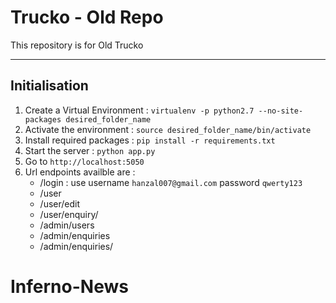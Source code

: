 Trucko - Old Repo
======


This repository is for Old Trucko

----------


Initialisation
-------------

 1. Create a Virtual Environment :
        `virtualenv -p python2.7 --no-site-packages desired_folder_name`
 2. Activate the environment :
        `source desired_folder_name/bin/activate`
 3. Install required packages :
        `pip install -r requirements.txt`
 4. Start the server :
        `python app.py`
 5. Go to `http://localhost:5050`
 6. Url endpoints availble are :
    - /login : use username `hanzal007@gmail.com` password `qwerty123`
    - /user
    - /user/edit
    - /user/enquiry/<enquiryid>
    - /admin/users
    - /admin/enquiries
    - /admin/enquiries/<enquiryid>
# Inferno-News

